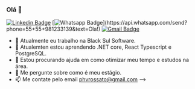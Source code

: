 ### Olá 👋
[![Linkedin Badge](https://img.shields.io/badge/-LinkedIn-blue?style=flat-square&logo=Linkedin&logoColor=white&link=https://www.linkedin.com/in/pedro-henrique-vestena-rossato-257032167)](https://www.linkedin.com/in/pedro-henrique-vestena-rossato-257032167)
[![Whatsapp Badge](https://img.shields.io/badge/-Whatsapp-4CA143?style=flat-square&labelColor=4CA143&logo=whatsapp&logoColor=white&link=https://api.whatsapp.com/send?phone=55+55+981233139&text=Ola!)](https://api.whatsapp.com/send?phone=55+55+981233139&text=Ola!)
[![Gmail Badge](https://img.shields.io/badge/-Gmail-c14438?style=flat-square&logo=Gmail&logoColor=white&link=mailto:phvrossato@gmail.com)](mailto:phvrossato@gmail.com)

- 🔭 Atualmente eu trabalho na Black Sul Software.
- 🌱 Atualemten estou aprendendo .NET core, React Typescript e PostgreSQL.
- 🤔 Estou procurando ajuda em como otimizar meu tempo e estudos na área.
- 💬 Me pergunte sobre como é meu estágio.
- 📫 Me contate pelo email phvrossato@gmail.com
-->
